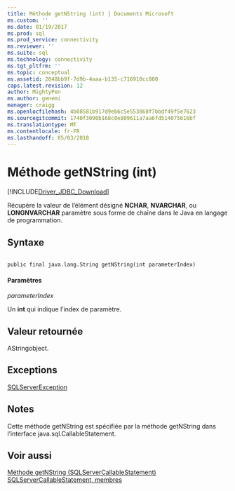 ```yaml
---
title: Méthode getNString (int) | Documents Microsoft
ms.custom: ''
ms.date: 01/19/2017
ms.prod: sql
ms.prod_service: connectivity
ms.reviewer: ''
ms.suite: sql
ms.technology: connectivity
ms.tgt_pltfrm: ''
ms.topic: conceptual
ms.assetid: 2048bb9f-7d9b-4aaa-b135-c716910cc800
caps.latest.revision: 12
author: MightyPen
ms.author: genemi
manager: craigg
ms.openlocfilehash: 4b08581b917d9eb6c5e553868f7bbdf49f5e7623
ms.sourcegitcommit: 1740f3090b168c0e809611a7aa6fd514075616bf
ms.translationtype: MT
ms.contentlocale: fr-FR
ms.lasthandoff: 05/03/2018
---
```

# <a name="getnstring-method-int"></a>Méthode getNString (int)
[!INCLUDE[Driver_JDBC_Download](../../../includes/driver_jdbc_download.md)]

  Récupère la valeur de l’élément désigné **NCHAR**, **NVARCHAR**, ou **LONGNVARCHAR** paramètre sous forme de chaîne dans le Java en langage de programmation.  
  
## <a name="syntax"></a>Syntaxe  
  
```  
  
public final java.lang.String getNString(int parameterIndex)  
```  
  
#### <a name="parameters"></a>Paramètres  
 *parameterIndex*  
  
 Un **int** qui indique l’index de paramètre.  
  
## <a name="return-value"></a>Valeur retournée  
 AStringobject.  
  
## <a name="exceptions"></a>Exceptions  
 [SQLServerException](../../../connect/jdbc/reference/sqlserverexception-class.md)  
  
## <a name="remarks"></a>Notes  
 Cette méthode getNString est spécifiée par la méthode getNString dans l’interface java.sql.CallableStatement.  
  
## <a name="see-also"></a>Voir aussi  
 [Méthode getNString &#40;SQLServerCallableStatement&#41;](../../../connect/jdbc/reference/getnstring-method-sqlservercallablestatement.md)   
 [SQLServerCallableStatement, membres](../../../connect/jdbc/reference/sqlservercallablestatement-members.md)  
  
  
